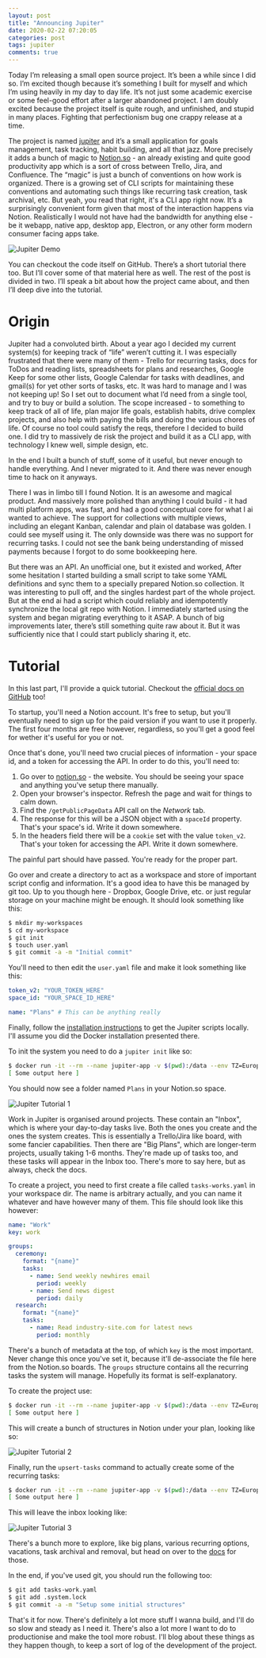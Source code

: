 ```yaml
---
layout: post
title: "Announcing Jupiter"
date: 2020-02-22 07:20:05
categories: post
tags: jupiter
comments: true
---
```

Today I’m releasing a small open source project. It’s been a while since I did so. I’m excited though because it’s something I built for myself and which I’m using heavily in my day to day life. It’s not just some academic exercise or some feel-good effort after a larger abandoned project. I am doubly excited because the project itself is quite rough, and unfinished, and stupid in many places. Fighting that perfectionism bug one crappy release at a time.

The project is named [jupiter](https://github.com/horia141/jupiter) and it’s a small application for goals management, task tracking, habit building, and all that jazz. More precisely it adds a bunch of magic to [Notion.so](https://notion.so) - an already existing and quite good productivity app which is a sort of cross between Trello, Jira, and Confluence. The “magic” is just a bunch of conventions on how work is organized. There is a growing set of CLI scripts for maintaining these conventions and automating such things like recurring task creation, task archival, etc. But yeah, you read that right, it's a CLI app right now. It’s a surprisingly convenient form given that most of the interaction happens via Notion. Realistically I would not have had the bandwidth for anything else - be it webapp, native app, desktop app, Electron, or any other form modern consumer facing apps take.

![Jupiter Demo](/assets/jupiter-demo.gif)

You can checkout the code itself on GitHub. There’s a short tutorial there too. But I’ll cover some of that material here as well. The rest of the post is divided in two. I’ll speak a bit about how the project came about, and then I’ll deep dive into the tutorial.

# Origin

Jupiter had a convoluted birth. About a year ago I decided my current system(s) for keeping track of “life” weren’t cutting it. I was especially frustrated that there were many of them - Trello for recurring tasks, docs for ToDos and reading lists, spreadsheets for plans and researches, Google Keep for some other lists, Google Calendar for tasks with deadlines, and gmail(s) for yet other sorts of tasks, etc. It was hard to manage and I was not keeping up! So I set out to document what I’d need from a single tool, and try to buy or build a solution. The scope increased - to something to keep track of all of life, plan major life goals, establish habits, drive complex projects, and also help with paying the bills and doing the various chores of life. Of course no tool could satisfy the reqs, therefore I decided to build one. I did try to massively de risk the project and build it as a CLI app, with technology I knew well, simple design, etc.

In the end I built a bunch of stuff, some of it useful, but never enough to handle everything. And I never migrated to it. And there was never enough time to hack on it anyways.

There I was in limbo till I found Notion. It is an awesome and magical product. And massively more polished than anything I could build - it had multi platform apps, was fast, and had a good conceptual core for what I ai wanted to achieve. The support for collections with multiple views, including an elegant Kanban, calendar and plain ol database was golden. I could see myself using it. The only downside was there was no support for recurring tasks. I could not see the bank being understanding of missed payments because I forgot to do some bookkeeping here.

But there was an API. An unofficial one, but it existed and worked, After some hesitation I started building a small script to take some YAML definitions and sync them to a specially prepared Notion.so collection. It was interesting to pull off, and the singles hardest part of the whole project. But at the end ai had a script which could reliably and idempotently synchronize the local git repo with Notion. I immediately started using the system and began migrating everything to it ASAP. A bunch of big improvements later, there’s still something quite raw about it. But it was sufficiently nice that I could start publicly sharing it, etc.

# Tutorial

In this last part, I'll provide a quick tutorial. Checkout the [official docs on GitHub](https://github.com/horia141/jupiter/tree/master/docs) too!

To startup, you'll need a Notion account. It's free to setup, but you'll eventually need to sign up for the paid version if you want to use it properly. The first four months are free however, regardless, so you'll get a good feel for wether it's useful for you or not.

Once that's done, you'll need two crucial pieces of information - your space id, and a token for accessing the API. In order to do this, you'll need to:
1. Go over to [notion.so](https://www.notion.so/) - the website. You should be seeing your space and anything you've setup there manually.
2. Open your browser's inspector. Refresh the page and wait for things to calm down.
3. Find the `/getPublicPageData` API call on the _Network_ tab.
4. The response for this will be a JSON object with a `spaceId` property. That's your space's id. Write it down somewhere.
5. In the headers field there will be a `cookie` set with the value `token_v2`. That's your token for accessing the API. Write it down somewhere.

The painful part should have passed. You're ready for the proper part.

Go over and create a directory to act as a workspace and store of important script config and information. It's a good idea to have this be managed by git too. Up to you though here - Dropbox, Google Drive, etc. or just regular storage on your machine might be enough. It should look something like this:

```bash
$ mkdir my-workspaces
$ cd my-workspace
$ git init
$ touch user.yaml
$ git commit -a -m "Initial commit"
```

You'll need to then edit the `user.yaml` file and make it look something like this:

```yaml
token_v2: "YOUR_TOKEN_HERE"
space_id: "YOUR_SPACE_ID_HERE"

name: "Plans" # This can be anything really
```

Finally, follow the [installation instructions](https://github.com/horia141/jupiter/blob/master/docs/install.md) to get the Jupiter scripts locally. I'll assume you did the Docker installation presented there.

To init the system you need to do a `jupiter init` like so:

```bash
$ docker run -it --rm --name jupiter-app -v $(pwd):/data --env TZ=Europe/Bucharest jupiter init /data/user.yaml
[ Some output here ]
```

You should now see a folder named `Plans` in your Notion.so space.

![Jupiter Tutorial 1](/assets/jupiter-tutorial-1.png)

Work in Jupiter is organised around projects. These contain an "Inbox", which is where your day-to-day tasks live. Both the ones you create and the ones the system creates. This is essentially a Trello/Jira like board, with some fancier capabilities. Then there are "Big Plans", which are longer-term projects, usually taking 1-6 months. They're made up of tasks too, and these tasks will appear in the Inbox too. There's more to say here, but as always, check the docs.

To create a project, you need to first create a file called `tasks-works.yaml` in your workspace dir. The name is arbitrary actually, and you can name it whatever and have however many of them. This file should look like this however:

```yaml
name: "Work"
key: work

groups:
  ceremony:
    format: "{name}"
    tasks:
      - name: Send weekly newhires email
        period: weekly
      - name: Send news digest
        period: daily
  research:
    format: "{name}"
    tasks:
      - name: Read industry-site.com for latest news
        period: monthly
```

There's a bunch of metadata at the top, of which `key` is the most important. Never change this once you've set it, because it'll de-associate the file here from the Notion.so boards. The `groups` structure contains all the recurring tasks the system will manage. Hopefully its format is self-explanatory.

To create the project use:

```bash
$ docker run -it --rm --name jupiter-app -v $(pwd):/data --env TZ=Europe/Bucharest jupiter create-project /data/user.yaml /data/tasks-work.yaml
[ Some output here ]
```

This will create a bunch of structures in Notion under your plan, looking like so:

![Jupiter Tutorial 2](/assets/jupiter-tutorial-2.png)

Finally, run the `upsert-tasks` command to actually create some of the recurring tasks:

```bash
$ docker run -it --rm --name jupiter-app -v $(pwd):/data --env TZ=Europe/Bucharest jupiter upsert-tasks /data/user.yaml /data/tasks-work.yaml
[ Some output here ]
```

This will leave the inbox looking like:

![Jupiter Tutorial 3](/assets/jupiter-tutorial-3.png)

There's a bunch more to explore, like big plans, various recurring options, vacations, task archival and removal, but head on over to the [docs](https://github.com/horia141/jupiter/tree/master/docs) for those.

In the end, if you've used git, you should run the following too:

```bash
$ git add tasks-work.yaml
$ git add .system.lock
$ git commit -a -m "Setup some initial structures"
```

That's it for now. There's definitely a lot more stuff I wanna build, and I'll do so slow and steady as I need it. There's also a lot more I want to do to productionise and make the tool more robust. I'll blog about these things as they happen though, to keep a sort of log of the development of the project.
